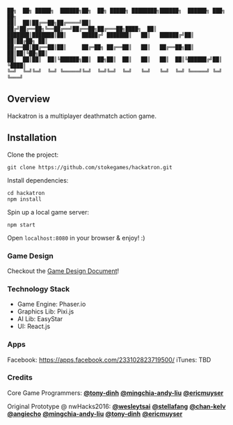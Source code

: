 ```
██╗  ██╗ █████╗  ██████╗██╗  ██╗ █████╗ ████████╗██████╗  ██████╗ ███╗   ██╗
██║  ██║██╔══██╗██╔════╝██║ ██╔╝██╔══██╗╚══██╔══╝██╔══██╗██╔═══██╗████╗  ██║
███████║███████║██║     █████╔╝ ███████║   ██║   ██████╔╝██║   ██║██╔██╗ ██║
██╔══██║██╔══██║██║     ██╔═██╗ ██╔══██║   ██║   ██╔══██╗██║   ██║██║╚██╗██║
██║  ██║██║  ██║╚██████╗██║  ██╗██║  ██║   ██║   ██║  ██║╚██████╔╝██║ ╚████║
╚═╝  ╚═╝╚═╝  ╚═╝ ╚═════╝╚═╝  ╚═╝╚═╝  ╚═╝   ╚═╝   ╚═╝  ╚═╝ ╚═════╝ ╚═╝  ╚═══╝
```

## Overview
Hackatron is a multiplayer deathmatch action game.

## Installation
Clone the project:
```
git clone https://github.com/stokegames/hackatron.git
```

Install dependencies:
```
cd hackatron
npm install
```

Spin up a local game server:
```
npm start
```

Open `localhost:8080` in your browser & enjoy! :)

### Game Design

Checkout the [Game Design Document](GDD.md)!

### Technology Stack

* Game Engine: Phaser.io
* Graphics Lib: Pixi.js
* AI Lib: EasyStar
* UI: React.js

### Apps

Facebook: https://apps.facebook.com/233102823719500/
iTunes: TBD

### Credits

Core Game Programmers:
[**@tony-dinh**](https://github.com/tony-dinh)
[**@mingchia-andy-liu**](https://github.com/mingchia-andy-liu)
[**@ericmuyser**](https://github.com/ericmuyser)

Original Prototype @ nwHacks2016:
[**@wesleytsai**](https://github.com/wesleytsai)
[**@stellafang**](https://github.com/stellafang)
[**@chan-kelv**](https://github.com/chan-kelv)
[**@angiecho**](https://github.com/angiecho)
[**@mingchia-andy-liu**](https://github.com/mingchia-andy-liu)
[**@tony-dinh**](https://github.com/tony-dinh)
[**@ericmuyser**](https://github.com/ericmuyser)
